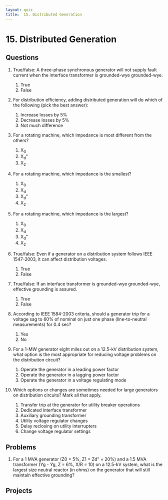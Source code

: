 ```yaml
---
layout: quiz
title:  15. Distributed Generation
---
```


# 15. Distributed Generation

## Questions

1. True/false: A three-phase synchronous generator will not supply
   fault current when the interface transformer is grounded-wye
   grounded-wye.
   
   1. True
   2. False
    
1. For distribution efficiency, adding distributed generation will do
   which of the following (pick the best answer):
    
   1. Increase losses by 5%
   2. Decrease losses by 5%
   3. Not much difference

1. For a rotating machine, which impedance is most different from the others?
    
   1. X<sub>0</sub>
   1. X<sub>d</sub>''
   1. X<sub>2</sub>

1. For a rotating machine, which impedance is the smallest?
    
   1. X<sub>0</sub>
   1. X<sub>d</sub>
   1. X<sub>d</sub>''
   1. X<sub>2</sub>

1. For a rotating machine, which impedance is the largest?
    
   1. X<sub>0</sub>
   1. X<sub>d</sub>
   1. X<sub>d</sub>''
   1. X<sub>2</sub>

1. True/false: Even if a generator on a distribution system follows
   IEEE 1547-2003, it can affect distribution voltages.
    
   1. True
   1. False

1. True/false: If an interface transformer is grounded-wye
   grounded-wye, effective grounding is assured.
   
   1. True
   2. False
    
1. According to IEEE 1584-2003 criteria, should a generator trip for a
   voltage sag to 60% of nominal on just one phase (line-to-neutral
   measurements) for 0.4 sec?
   
   1. Yes
   2. No
    
1. For a 1-MW generator eight miles out on a 12.5-kV distribution
   system, what option is the most appropriate for reducing voltage
   problems on the distribution circuit?

   1. Operate the generator in a leading power factor
   1. Operate the generator in a lagging power factor
   1. Operate the generator in a voltage regulating mode

1. Which options or changes are sometimes needed for large generators on
   distribution circuits? Mark all that apply.

   1. Transfer trip at the generator for utility breaker operations
   2. Dedicated interface transformer
   3. Auxiliary grounding transformer
   4. Utility voltage regulator changes
   5. Delay reclosing on utility interrupters
   6. Change voltage regulator settings


## Problems

1. For a 1 MVA generator (Z0 = 5%, Z1 = Zd" = 20%) and a 1.5 MVA
   transformer (Yg - Yg, Z = 6%, X/R = 10) on a 12.5-kV system, what
   is the largest size neutral reactor (in ohms) on the generator that
   will still maintain effective grounding?
   


## Projects
